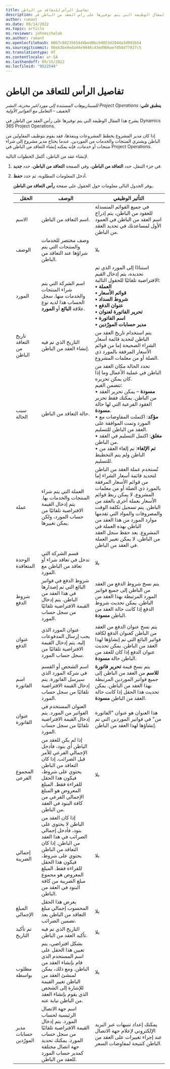 ```yaml
---
title: تفاصيل الرأس للتعاقد من الباطن
description: يشرح هذا المقال الوظيفة التي يتم توفيرها على رأس العقد من الباطن في Project Operations.
author: rumant
ms.date: 09/14/2022
ms.topic: article
ms.reviewer: johnmichalak
ms.author: rumant
ms.openlocfilehash: 00b7c08235654d4bed0bcb4053d2044a3d092b54
ms.sourcegitcommit: 08eb3be9eda44e9446c43ed9b6aefd58d77927c5
ms.translationtype: HT
ms.contentlocale: ar-SA
ms.lasthandoff: 09/15/2022
ms.locfileid: "9522544"
---
```

# <a name="header-details-for-subcontracts"></a>تفاصيل الرأس للتعاقد من الباطن

_**ينطبق علي:** ‏‫Project Operations للسيناريوهات المستندة إلى مورد/غير مخزنة‬، ‏‫النشر الخفيف – التعامل مع الفواتير الأولية‬_

يشرح هذا المقال الوظيفة التي يتم توفيرها على رأس العقد من الباطن في Dynamics 365 Project Operations.

إذا كان مدير المشروع يخطط المشروعات وينفذها، فقد يقوم بتوظيف المقاولين من الباطن ويشتري المنتجات والخدمات من الموردين. عندما يحتاج مدير مشروع إلى شراء منتجات أو خدمات، فإنه يمكنه إنشاء التعاقد من الباطن في Project Operations.

لإنشاء عقد من الباطن، أكمل الخطوات التالية.

1. في جزء التنقل، حدد **التعاقد من الباطن**، وفي الصفحة **التعاقد من الباطن**، حدد **جديد**.
2. أدخل المعلومات المطلوبة، ثم حدد **حفظ**.

    يوفر الجدول التالي معلومات حول الحقول على صفحة **رأس التعاقد من الباطن**.

    | الحقل | الوصف  |التأثير الوظيفي |
    |---|------|---| 
    | الاسم  | اسم التعاقد من الباطن. | في جميع القوائم المنسدلة للعقود من الباطن، يتم إدراج اسم العقد من الباطن في العمود الأول لمساعدتك في تحديد العقد من الباطن. | 
    | الوصف  | وصف مختصر للخدمات والمنتجات التي يتم شراؤها عند التعاقد من الباطن. | ‏‫بلا |
    | المورد | اسم الشركة التي يتم شراء المنتجات والخدمات منها. سجل الحساب هذا لديه نوع علاقة **البائع** أو **المورد**. | استنادًا إلى المورد الذي تم تحديده، يتم إدخال القيم الافتراضية تلقائيًا للحقول التالية:<br/> **• العملة** </br> **• قوائم الأسعار** </br> **• شروط السداد**</br> **• عنوان الدفع**</br> **• تحرير الفاتورة لعنوان**</br> **• اسم الفاتورة** </br>**• مدير حسابات المورّدين**|
    | تاريخ التعاقد من الباطن | التاريخ الذي تم فيه إنشاء العقد من الباطن. | يتم استخدام تاريخ العقد من الباطن لتحديد قائمة أسعار الشراء الصحيحة إما من قوائم الأسعار المرفقة بالمورد ذي الصلة أو من معلمات المشروع. |
    | سبب الحالة  | حالة التعاقد من الباطن. | تحدد الحالة مكان العقد من الباطن في عملية الأعمال وما إذا كان يمكن تحريره. <br/>تتضمن القيم:<br>• **مسودة** – يمكن تحرير العقد من الباطن. يمكنك فقط تحرير العقود الفرعية التي لها حالة **مسودة**.<br/>• **مؤكد**: اكتملت المفاوضات مع المورد وتمت الموافقة على العقد من الباطن للتسليم. <br/>• **مغلق**: اكتمل التسليم في العقد من الباطن.<br/>• **تم الإلغاء**: تم إلغاء العقد من الباطن ولم يتم التخطيط للتسليم.  | 
    | عملة | العملة التي يتم شراء المنتجات والخدمات بها. يتم إدخال القيمة الافتراضية تلقائيًا من حساب المورد، ولكن يمكن تغييرها. | تُستخدم عملة العقد من الباطن لتحديد قائمة أسعار الشراء إما من قوائم الأسعار المرفقة بالمورد ذي الصلة أو من معلمات المشروع. لا يمكن ربط قوائم الأسعار بعملة أخرى بالعقد من الباطن. يتم تسجيل تكلفة الوقت والمصروفات والمواد التي تقدمها موارد المورد من هذا العقد من الباطن بهذه العملة في المشروع. بعد حفظ سجل العقد من الباطن، لا يمكن تغيير العملة في العقد من الباطن.|
    | الوحدة المتعاقدة | قسم الشركة التي تدخل في تعاقد شراء أو تعاقد من الباطن مع المورد. | ‏‫بلا |
    | شروط الدفع | شروط الدفع في فواتير البائع التي تم إصدارها في هذا العقد من الباطن. يتم إدخال القيمة الافتراضية تلقائيًا من سجل حساب المورد. | يتم نسخ شروط الدفع من العقد من الباطن إلى جميع فواتير المورد المرتبطة بهذا العقد من الباطن. يمكن تحديث شروط الدفع إذا كانت حالة العقد من الباطن **مسودة**. | 
    | عنوان الدفع | عنوان المورد الذي يجب إرسال المدفوعات إليه. يتم إدخال القيمة الافتراضية تلقائيًا من سجل حساب المورد. | يتم نسخ عنوان الدفع من العقد من الباطن كعنوان الدفع لكافة فواتير البائع التي تم إنشاؤها لهذا العقد من الباطن. يمكن تحديث عنوان الدفع إذا كان للعقد من الباطن حالة **مسودة**.|
    | اسم الفاتورة | اسم الشخص أو القسم في شركة المورد الذي سيرسل الفاتورة. يتم إدخال القيمة الافتراضية تلقائيًا من سجل حساب المورد. | يتم نسخ قيمة **تحرير فاتورة للاسم** من العقد من الباطن إلى جميع فواتير الموردين المرتبطة بهذا العقد من الباطن.	 يمكن تحديث هذا الحقل إذا كانت حالة العقد من الباطن **مسودة**.|
    | عنوان الفاتورة | العنوان المستخدم في الفواتير من المورد. يتم إدخال القيمة الافتراضية تلقائيًا من سجل حساب المورد. | هذا العنوان هو عنوان "الفاتورة من" في فواتير الموردين التي تم إنشاؤها لهذا العقد من الباطن. |
    | المجموع الفرعي | إذا لم يكن للعقد من الباطن أي بنود، فأدخل الإجمالي الفرعي للأمر قبل الضرائب. إذا كان التعاقد من الباطن يحتوي على شروط، فيكون هذا الحقل للقراءة فقط. المبلغ المعروض هو المبلغ الإجمالي الفرعي من كافة البنود في العقد من الباطن. | ‏‫بلا |
    | ‏‫إجمالي الضريبة‬ | إذا كان العقد من الباطن لا يحتوي على بنود، فأدخل إجمالي الضرائب في هذا العقد من الباطن. إذا كان التعاقد من الباطن يحتوي على شروط، فيكون هذا الحقل للقراءة فقط. المبلغ المعروض هو مجموع مبلغ الضريبة من كافة البنود في العقد من الباطن. | ‏‫بلا |
    | ‏‫المبلغ الإجمالي | يعرض هذا الحقل المحسوب إجمالي مبلغ التعاقد من الباطن بعد تضمين الضرائب. | ‏‫بلا |
    | تم تأكيد التاريخ | التاريخ الذي تم فيه تأكيد العقد من الباطن. | ‏‫بلا |
    | مطلوب بواسطة | بشكل افتراضي، يتم تعيين هذا الحقل على اسم المستخدم الذي قام بإنشاء العقد من الباطن. ومع ذلك، يمكن لمنشئ العقد من الباطن تغيير القيمة للإشارة إلى الشخص الذي يقوم بإنشاء العقد من الباطن نيابة عنه. | ‏‫بلا |
    | مدير حسابات المورّدين | اسم جهة الاتصال الرئيسية لحساب المورد. يتم إدخال القيمة الافتراضية تلقائيًا من سجل حساب المورد. يمكنك تحديد جهة اتصال مختلفة كمدير حساب المورد للعقد من الباطن. | يمكنك إعداد تنبيهات عبر البريد الإلكتروني لإعلام جهة الاتصال عند إجراء تغييرات على العقد من الباطن كنتيجة لمفاوضات السعر. |
